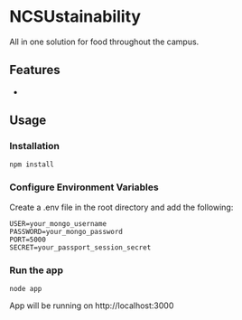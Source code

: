 # NCSUstainability
All in one solution for food throughout the campus.

## Features
- 

## Usage
### Installation
````
npm install
````
### Configure Environment Variables
Create a .env file in the root directory and add the following:
````
USER=your_mongo_username
PASSWORD=your_mongo_password
PORT=5000
SECRET=your_passport_session_secret
````
### Run the app
````
node app
````

App will be running on http://localhost:3000

